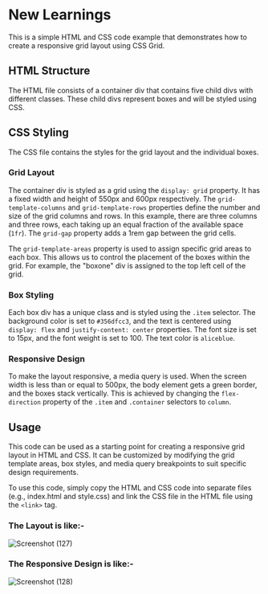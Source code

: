 # New Learnings

This is a simple HTML and CSS code example that demonstrates how to create a responsive grid layout using CSS Grid.

## HTML Structure

The HTML file consists of a container div that contains five child divs with different classes. These child divs represent boxes and will be styled using CSS.

## CSS Styling

The CSS file contains the styles for the grid layout and the individual boxes.

### Grid Layout

The container div is styled as a grid using the `display: grid` property. It has a fixed width and height of 550px and 600px respectively. The `grid-template-columns` and `grid-template-rows` properties define the number and size of the grid columns and rows. In this example, there are three columns and three rows, each taking up an equal fraction of the available space (`1fr`). The `grid-gap` property adds a 1rem gap between the grid cells.

The `grid-template-areas` property is used to assign specific grid areas to each box. This allows us to control the placement of the boxes within the grid. For example, the "boxone" div is assigned to the top left cell of the grid.

### Box Styling

Each box div has a unique class and is styled using the `.item` selector. The background color is set to `#356dfcc3`, and the text is centered using `display: flex` and `justify-content: center` properties. The font size is set to 15px, and the font weight is set to 100. The text color is `aliceblue`.

### Responsive Design

To make the layout responsive, a media query is used. When the screen width is less than or equal to 500px, the body element gets a green border, and the boxes stack vertically. This is achieved by changing the `flex-direction` property of the `.item` and `.container` selectors to `column`.

## Usage

This code can be used as a starting point for creating a responsive grid layout in HTML and CSS. It can be customized by modifying the grid template areas, box styles, and media query breakpoints to suit specific design requirements.

To use this code, simply copy the HTML and CSS code into separate files (e.g., index.html and style.css) and link the CSS file in the HTML file using the `<link>` tag.



### The Layout is like:-
![Screenshot (127)](https://github.com/theamaan/Penthara_Technologies_Assignment/assets/90848726/be6cc57f-48d1-4c09-80ce-4e0571534edf)


### The Responsive Design is like:-
![Screenshot (128)](https://github.com/theamaan/Penthara_Technologies_Assignment/assets/90848726/079c6f91-fac8-4185-9033-7a18c7cb876b)
